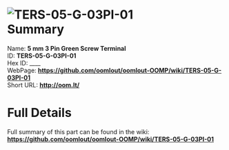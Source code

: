
![TERS-05-G-03PI-01](https://github.com/oomlout/oomlout-OOMP/blob/master/parts/TERS-05-G-03PI-01/TERS-05-G-03PI-01_420.jpg)   
Summary
=================
  
Name: __5 mm 3 Pin Green Screw Terminal__    
ID: __TERS-05-G-03PI-01__   
Hex ID: ____   
WebPage: __https://github.com/oomlout/oomlout-OOMP/wiki/TERS-05-G-03PI-01__   
Short URL: __http://oom.lt/__   

Full Details
==========================
Full summary of this part can be found in the wiki:   
__https://github.com/oomlout/oomlout-OOMP/wiki/TERS-05-G-03PI-01__    

